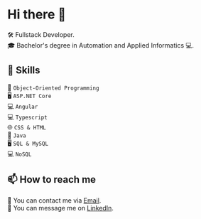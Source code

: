# Hi there 👋

<!--
**Vlad-Gheorghita/Vlad-Gheorghita** is a ✨ _special_ ✨ repository because its `README.md` (this file) appears on your GitHub profile.

Here are some ideas to get you started:

- 🔭 I’m currently working on ...
- 🌱 I’m currently learning ...
- 👯 I’m looking to collaborate on ...
- 🤔 I’m looking for help with ...
- 💬 Ask me about ...
- 📫 How to reach me: ...
- 😄 Pronouns: ...
- ⚡ Fun fact: ...
-->



🛠️ Fullstack Developer. <br>
🎓 Bachelor's degree in Automation and Applied Informatics 💻. <br>



## 🌟 Skills
🔅 `Object-Oriented Programming` <br>
🖥️ `ASP.NET Core` <br>
💻 `Angular` <br>
💻 `Typescript` <br>
🌐 `CSS & HTML` <br>
🔅 `Java` <br>
🖥️ `SQL & MySQL` <br>
💻 `NoSQL` <br>



## 📫 How to reach me
📧 You can contact me via [Email](mailto:vlad.gheorghita.s@outlook.com). <br>
📨 You can message me on [LinkedIn](https://www.linkedin.com/in/vlad-gheorghita-07ba931a1/). <br>


